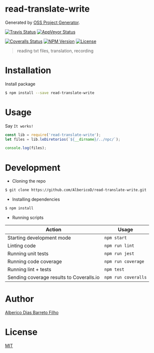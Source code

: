 # read-translate-write

Generated by [OSS Project Generator](http://bit.ly/generator-oss-project).

[![Travis Status][travis-badge]][travis-url]
[![AppVeyor Status][appveyor-badge]][appveyor-url]

<!-- [![CircleCI Status][circleci-badge]][circleci-url] -->

[![Coveralls Status][coveralls-badge]][coveralls-url]
[![NPM Version][npm-badge]][npm-url]
[![License][license-badge]][license-url]

> reading txt files, translation, recording

<!-- Long description. -->

# Installation

Install package

```bash
$ npm install --save read-translate-write
```

# Usage

Say `It works!`

```js
const lib = require('read-translate-write');
let files = lib.leDiretorios(`${__dirname}/../npc/`);

console.log(files);
```

# Development

* Cloning the repo

```bash
$ git clone https://github.com/AlbericoD/read-translate-write.git
```

* Installing dependencies

```bash
$ npm install
```

* Running scripts

| Action                                   | Usage               |
| ---------------------------------------- | ------------------- |
| Starting development mode                | `npm start`         |
| Linting code                             | `npm run lint`      |
| Running unit tests                       | `npm run jest`      |
| Running code coverage                    | `npm run coverage`  |
| Running lint + tests                     | `npm test`          |
| Sending coverage results to Coveralls.io | `npm run coveralls` |

# Author

[Alberico Dias Barreto Filho](https://twitter.com/AlbericoD)

# License

[MIT](https://github.com/AlbericoD/read-translate-write/blob/master/LICENSE)

[travis-badge]: https://travis-ci.org/AlbericoD/read-translate-write.svg?branch=master
[travis-url]: https://travis-ci.org/AlbericoD/read-translate-write
[appveyor-badge]: https://ci.appveyor.com/api/projects/status/github/AlbericoD/read-translate-write?branch=master&svg=true
[appveyor-url]: https://ci.appveyor.com/project/AlbericoD/read-translate-write
[circleci-badge]: https://circleci.com/gh/AlbericoD/read-translate-write/tree/master.svg?style=shield
[circleci-url]: https://circleci.com/gh/AlbericoD/read-translate-write
[coveralls-badge]: https://coveralls.io/repos/github/AlbericoD/read-translate-write/badge.svg?branch=master
[coveralls-url]: https://coveralls.io/github/AlbericoD/read-translate-write?branch=master
[npm-badge]: https://img.shields.io/npm/v/read-translate-write.svg
[npm-url]: https://www.npmjs.com/package/read-translate-write
[license-badge]: https://img.shields.io/github/license/AlbericoD/read-translate-write.svg
[license-url]: https://opensource.org/licenses/MIT

